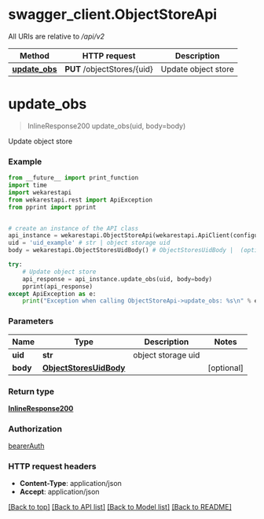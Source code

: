 # swagger_client.ObjectStoreApi

All URIs are relative to */api/v2*

Method | HTTP request | Description
------------- | ------------- | -------------
[**update_obs**](ObjectStoreApi.md#update_obs) | **PUT** /objectStores/{uid} | Update object store

# **update_obs**
> InlineResponse200 update_obs(uid, body=body)

Update object store

### Example

```python
from __future__ import print_function
import time
import wekarestapi
from wekarestapi.rest import ApiException
from pprint import pprint


# create an instance of the API class
api_instance = wekarestapi.ObjectStoreApi(wekarestapi.ApiClient(configuration))
uid = 'uid_example' # str | object storage uid
body = wekarestapi.ObjectStoresUidBody() # ObjectStoresUidBody |  (optional)

try:
    # Update object store
    api_response = api_instance.update_obs(uid, body=body)
    pprint(api_response)
except ApiException as e:
    print("Exception when calling ObjectStoreApi->update_obs: %s\n" % e)
```

### Parameters

Name | Type | Description  | Notes
------------- | ------------- | ------------- | -------------
 **uid** | **str**| object storage uid | 
 **body** | [**ObjectStoresUidBody**](ObjectStoresUidBody.md)|  | [optional] 

### Return type

[**InlineResponse200**](InlineResponse200.md)

### Authorization

[bearerAuth](../README.md#bearerAuth)

### HTTP request headers

 - **Content-Type**: application/json
 - **Accept**: application/json

[[Back to top]](#) [[Back to API list]](../README.md#documentation-for-api-endpoints) [[Back to Model list]](../README.md#documentation-for-models) [[Back to README]](../README.md)

